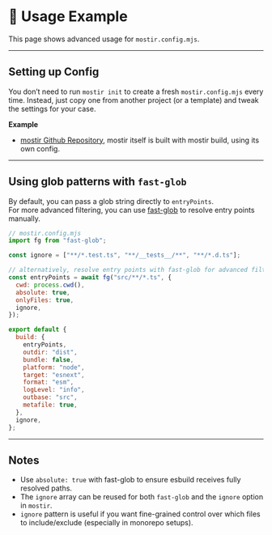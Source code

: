 # 📖 Usage Example

This page shows advanced usage for `mostir.config.mjs`.

---

## Setting up Config
You don’t need to run `mostir init` to create a fresh `mostir.config.mjs` every time.
Instead, just copy one from another project (or a template) and tweak the settings for your case.

**Example**
- [mostir Github Repository](https://github.com/SigismundBT/mostir/), mostir itself is built with mostir build, using its own config.

---

## Using glob patterns with `fast-glob`

By default, you can pass a glob string directly to `entryPoints`.  
For more advanced filtering, you can use [fast-glob](https://github.com/mrmlnc/fast-glob) to resolve entry points manually.

```js
// mostir.config.mjs
import fg from "fast-glob";

const ignore = ["**/*.test.ts", "**/__tests__/**", "**/*.d.ts"];

// alternatively, resolve entry points with fast-glob for advanced filtering
const entryPoints = await fg("src/**/*.ts", {
  cwd: process.cwd(),
  absolute: true,
  onlyFiles: true,
  ignore,
});

export default {
  build: {
    entryPoints,
    outdir: "dist",
    bundle: false,
    platform: "node",
    target: "esnext",
    format: "esm",
    logLevel: "info",
    outbase: "src",
    metafile: true,
  },
  ignore,
};
```

---

## Notes
- Use `absolute: true` with fast-glob to ensure esbuild receives fully resolved paths.  
- The `ignore` array can be reused for both `fast-glob` and the `ignore` option in `mostir`.  
- `ignore` pattern is useful if you want fine-grained control over which files to include/exclude (especially in monorepo setups).